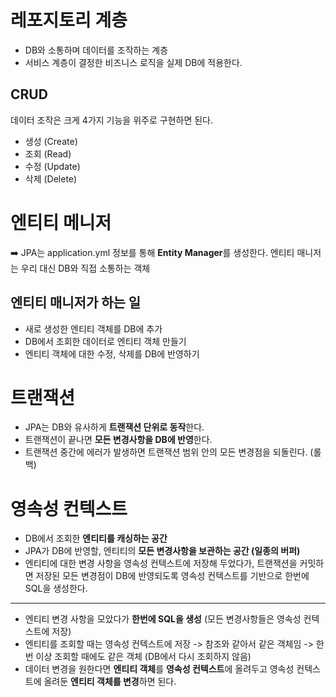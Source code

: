 # 레포지토리 계층
- DB와 소통하며 데이터를 조작하는 계층
- 서비스 계층이 결정한 비즈니스 로직을 실제 DB에 적용한다.

## CRUD
데이터 조작은 크게 4가지 기능을 위주로 구현하면 된다.
- 생성 (Create)
- 조회 (Read)
- 수정 (Update)
- 삭제 (Delete)

# 엔티티 메니저
➡️ JPA는 application.yml 정보를 통해 **Entity Manager**를 생성한다. 엔티티 매니저는 우리 대신 DB와 직접 소통하는 객체

## 엔티티 매니저가 하는 일
- 새로 생성한 엔티티 객체를 DB에 추가
- DB에서 조회한 데이터로 엔티티 객체 만들기
- 엔티티 객체에 대한 수정, 삭제를 DB에 반영하기

# 트랜잭션
- JPA는 DB와 유사하게 **트랜잭션 단위로 동작**한다.
- 트랜잭션이 끝나면 **모든 변경사항을 DB에 반영**한다.
- 트랜잭션 중간에 에러가 발생하면 트랜잭션 범위 안의 모든 변경점을 되돌린다. (롤백)

# 영속성 컨텍스트
- DB에서 조회한 **엔티티를 캐싱하는 공간**
- JPA가 DB에 반영할, 엔티티의 **모든 변경사항을 보관하는 공간 (일종의 버퍼)**
- 엔티티에 대한 변경 사항을 영속성 컨텍스트에 저장해 두었다가, 트랜잭션을 커밋하면 저장된 모든 변경점이 DB에 반영되도록 영속성 컨텍스트를 기반으로 한번에 SQL을 생성한다.

---

- 엔티티 변경 사항을 모았다가 **한번에 SQL을 생성** (모든 변경사항들은 영속성 컨텍스트에 저장)
- 엔티티를 조회할 때는 영속성 컨텍스트에 저장 -> 참조와 같아서 같은 객체임 -> 한 번 이상 조회할 때에도 같은 객체 (DB에서 다시 조회하지 않음)
- 데이터 변경을 원한다면 **엔티티 객체**를 **영속성 컨텍스트**에 올려두고 영속성 컨텍스트에 올려둔 **엔티티 객체를 변경**하면 된다.